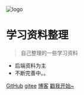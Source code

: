 ![logo](//ghost.oss.sherlocky.com/Fo58f32lahSftASkDjWsWwmrCmw_-thumb)

# 学习资料整理

> 自己整理的一些学习资料

* 后端资料为主
* 不断完善中。。

[GitHub](//github.com/sherlocky/learning/)
[gitee](https://gitee.com/sherlocky/learning)
[博客](//halo.sherlocky.com/)
[戳我开始~](/interview/)
